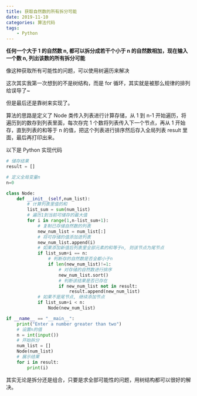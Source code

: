 ```yaml
---
title: 获取自然数的所有拆分可能
date: 2019-11-10
categories: 算法代码
tags:
    - Python
---
```


**任何一个大于 1 的自然数 n, 都可以拆分成若干个小于 n 的自然数相加，现在输入一个数 n, 列出该数的所有拆分可能**

像这种获取所有可能性的问题，可以使用树遍历来解决

这次其实我第一次想到的不是树结构，而是 for 循环，其实就是被那么规律的排列给误导了~

但是最后还是靠树来实现了。

算法的思路是定义了 Node 类传入列表进行计算存储，从 1 到 n-1 开始遍历，将遍历到的数存到列表里面，每次存完 1 个数将列表传入下一个节点，再从 1 开始存，直到列表的和等于 n 的值，把这个列表进行排序然后存入全局列表 result 里面，最后再打印出来。

<!-- more -->

以下是 Python 实现代码

```Python
# 储存结果
result = []

# 定义全局变量n
n=0

class Node:
    def __init__(self,num_list):
        # 计算列表里值的和
        list_sum = sum(num_list)
        # 遍历1到当前可储存的最大值
        for i in range(1,n-list_sum+1):
            # 复制已存储自然数的列表
            new_num_list = num_list[:]
            # 将可存储的值添加进列表
            new_num_list.append(i)
            # 如果添加新值后列表里全部元素的和等于n, 则该节点为尾节点
            if list_sum+i == n:
                # 判断存的自然数是否全都小于n
                if len(new_num_list)!=1:
                    # 对存储的自然数进行排序
                    new_num_list.sort()
                    # 判断该结果是否已存在
                    if new_num_list not in result:
                        result.append(new_num_list)
            # 如果不是尾节点, 继续添加节点
            if list_sum+i < n:
                Node(new_num_list)

if __name__ == "__main__":
    print("Enter a number greater than two")
    # 设置n的值
    n = int(input())
    # 开始拆分
    num_list = []
    Node(num_list)
    # 展示结果
    for i in result:
        print(i)

```

其实无论是拆分还是组合，只要是求全部可能性的问题，用树结构都可以很好的解决。
